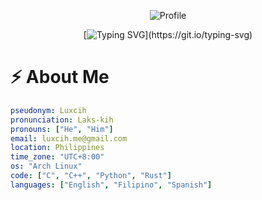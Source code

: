 <div align="center">

![Profile](https://capsule-render.vercel.app/api?type=waving&height=250&color=gradient&text=Profile&reversal=false&textBg=false)

[![Typing SVG](https://readme-typing-svg.demolab.com?font=Jersey+25&size=50&duration=4500&pause=750&color=F7C331&center=true&vCenter=true&random=false&width=700&height=75&lines=Hey+%F0%9F%91%8B+there%2C+call+me+Luxcih.)](https://git.io/typing-svg)

</div>

# :zap: About Me

```yaml
pseudonym: Luxcih
pronunciation: Laks-kih
pronouns: ["He", "Him"]
email: luxcih.me@gmail.com
location: Philippines
time_zone: "UTC+8:00"
os: "Arch Linux"
code: ["C", "C++", "Python", "Rust"]
languages: ["English", "Filipino", "Spanish"]
```
